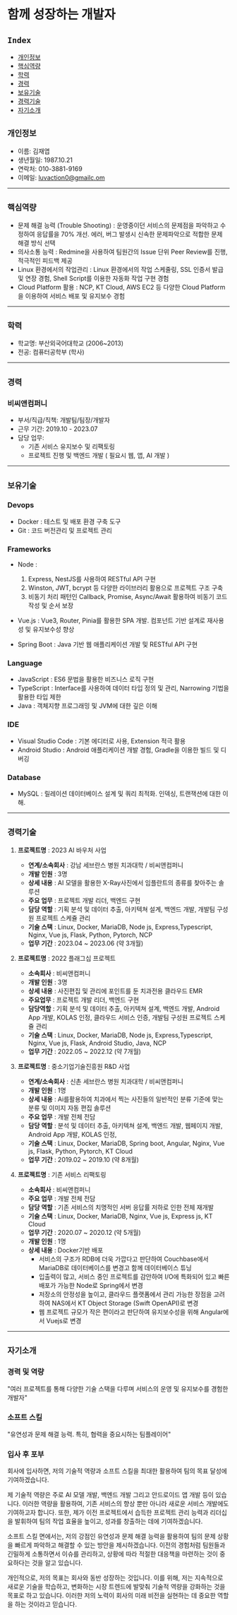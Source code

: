 # 함께 성장하는 개발자

## `Index`

- [개인정보](#개인정보)
- [핵심역량](#핵심역량)
- [학력](#학력)
- [경력](#경력)
- [보유기술](#보유기술)
- [경력기술](#경력기술)
- [자기소개](#자기소개)

## `개인정보`

- 이름: 김재엽
- 생년월일: 1987.10.21
- 연락처: 010-3881-9169
- 이메일: [luvaction0@gmailc.om](mailto:luvaction0@gmailc.om)

---

## `핵심역량`

- 문제 해결 능력 (Trouble Shooting) : 운영중이던 서비스의 문제점을 파악하고 수정하여 응답률을 70% 개선. 에러, 버그 발생시 신속한 문제파악으로 적합한 문제 해결 방식 선택
- 의사소통 능력 : Redmine을 사용하여 팀원간의 Issue 단위 Peer Review를 진행, 적극적인 피드백 제공
- Linux 환경에서의 작업관리 : Linux 환경에서의 작업 스케줄링, SSL 인증서 발급 및 연장 경험, Shell Script를 이용한 자동화 작업 구현 경험
- Cloud Platform 활용 : NCP, KT Cloud, AWS EC2 등 다양한 Cloud Platform을 이용하여 서비스 배포 및 유지보수 경험

---

## `학력`

- 학교명: 부산외국어대학교 (2006~2013)
- 전공: 컴퓨터공학부 (학사)

---

## `경력`

### 비씨앤컴퍼니

- 부서/직급/직책: 개발팀/팀장/개발자
- 근무 기간: 2019.10 - 2023.07
- 담당 업무:
  - 기존 서비스 유지보수 및 리팩토링
  - 프로젝트 진행 및 백엔드 개발 ( 필요시 웹, 앱, AI 개발 )

---

## `보유기술`

### Devops

- Docker : 테스트 및 배포 환경 구축 도구
- Git : 코드 버전관리 및 프로젝트 관리

### Frameworks

- Node :

  1. Express, NestJS를 사용하여 RESTful API 구현
  2. Winston, JWT, bcrypt 등 다양한 라이브러리 활용으로 프로젝트 구조 구축
  3. 비동기 처리 패턴인 Callback, Promise, Async/Await 활용하여 비동기 코드 작성 및 순서 보장

- Vue.js : Vue3, Router, Pinia를 활용한 SPA 개발. 컴포넌트 기반 설계로 재사용성 및 유지보수성 향상

- Spring Boot : Java 기반 웹 애플리케이션 개발 및 RESTful API 구현

### Language

- JavaScript : ES6 문법을 활용한 비즈니스 로직 구현
- TypeScript : Interface를 사용하여 데이터 타입 정의 및 관리, Narrowing 기법을 활용한 타입 제한
- Java : 객체지향 프로그래밍 및 JVM에 대한 깊은 이해

### IDE

- Visual Studio Code : 기본 에디터로 사용, Extension 적극 활용
- Android Studio : Android 애플리케이션 개발 경험, Gradle을 이용한 빌드 및 디버깅

### Database

- MySQL : 릴레이션 데이터베이스 설계 및 쿼리 최적화. 인덱싱, 트랜잭션에 대한 이해.

---

## `경력기술`

1. **프로젝트명** : 2023 AI 바우처 사업

   - **연계/소속회사** : 강남 세브란스 병원 치과대학 / 비씨앤컴퍼니
   - **개발 인원** : 3명
   - **상세 내용** : AI 모델을 활용한 X-Ray사진에서 임플란트의 종류를 찾아주는 솔루션
   - **주요 업무** : 프로젝트 개발 리더, 백엔드 구현
   - **담당 역할** : 기획 분석 및 데이터 추출, 아키텍쳐 설계, 백엔드 개발, 개발팀 구성원 프로젝트 스케쥴 관리
   - **기술 스택** : Linux, Docker, MariaDB, Node js, Express,Typescript, Nginx, Vue js, Flask, Python, Pytorch, NCP
   - **업무 기간** : 2023.04 ~ 2023.06 (약 3개월)

2. **프로젝트명** : 2022 플래그십 프로젝트

   - **소속회사** : 비씨앤컴퍼니
   - **개발 인원** : 3명
   - **상세 내용** : 사진편집 및 관리에 포인트를 둔 치과전용 클라우드 EMR
   - **주요업무** : 프로젝트 개발 리더, 백엔드 구현
   - **담당역할** : 기획 분석 및 데이터 추출, 아키텍쳐 설계, 백엔드 개발, Android App 개발, KOLAS 인정, 클라우드 서비스 인증, 개발팀 구성원 프로젝트 스케쥴 관리
   - **기술 스택** : Linux, Docker, MariaDB, Node js, Express,Typescript, Nginx, Vue js, Flask, Android Studio, Java, NCP
   - **업무 기간** : 2022.05 ~ 2022.12 (약 7개월)

3. **프로젝트명** : 중소기업기술진흥원 R&D 사업

   - **연계/소속회사** : 신촌 세브란스 병원 치과대학 / 비씨앤컴퍼니
   - **개발 인원** : 1명
   - **상세 내용** : Ai를활용하여 치과에서 찍는 사진들의 일반적인 분류 기준에 맞는 분류 및 이미지 자동 편집 솔루션
   - **주요 업무** : 개발 전체 전담
   - **담당 역할** : 분석 및 데이터 추출, 아키텍쳐 설계, 백엔드 개발, 웹페이지 개발, Android App 개발, KOLAS 인정,
   - **기술 스택** : Linux, Docker, MariaDB, Spring boot, Angular, Nginx, Vue js, Flask, Python, Pytorch, KT Cloud
   - **업무 기간** : 2019.02 ~ 2019.10 (약 8개월)

4. **프로젝트명** : 기존 서비스 리팩토링
   - **소속회사** : 비씨앤컴퍼니
   - **주요 업무** : 개발 전체 전담
   - **담당 역할** : 기존 서비스의 치명적인 서버 응답률 저하로 인한 전체 재개발
   - **기술 스택** : Linux, Docker, MariaDB, Nginx, Vue js, Express js, KT Cloud
   - **업무 기간** : 2020.07 ~ 2020.12 (약 5개월)
   - **개발 인원** : 1명
   - **상세 내용** : Docker기반 배포
     - 서비스의 구조가 RDB에 더욱 가깝다고 판단하여 Couchbase에서 MariaDB로 데이터베이스를 변경고 함께 데이터베이스 튜닝
     - 입출력이 많고, 서비스 중인 프로젝트를 감안하여 I/O에 특화되어 있고 빠른 배포가 가능한 Node로 Spring에서 변경
     - 저장소의 안정성을 높이고, 클라우드 플랫폼에서 관리 가능한 장점을 고려하여 NAS에서 KT Object Storage (Swift OpenAPI)로 변경
     - 웹 프로젝트 규모가 작은 편이라고 판단하여 유지보수성을 위해 Angular에서 Vuejs로 변경

---

## `자기소개`

### 경력 및 역량

"여러 프로젝트를 통해 다양한 기술 스택을 다루며 서비스의 운영 및 유지보수를 경험한 개발자"

### 소프트 스킬

"유연성과 문제 해결 능력. 특히, 협력을 중요시하는 팀플레이어"

### 입사 후 포부

회사에 입사하면, 저의 기술적 역량과 소프트 스킬을 최대한 활용하여 팀의 목표 달성에 기여하겠습니다.

제 기술적 역량은 주로 AI 모델 개발, 백엔드 개발 그리고 안드로이드 앱 개발 등이 있습니다. 이러한 역량을 활용하여, 기존 서비스의 향상 뿐만 아니라 새로운 서비스 개발에도 기여하고자 합니다. 또한, 제가 이전 프로젝트에서 습득한 프로젝트 관리 능력과 리더십을 발휘하여 팀의 작업 효율을 높이고, 성과를 창출하는 데에 기여하겠습니다.

소프트 스킬 면에서는, 저의 강점인 유연성과 문제 해결 능력을 활용하여 팀의 문제 상황을 빠르게 파악하고 해결할 수 있는 방안을 제시하겠습니다. 이전의 경험처럼 팀원들과 긴밀하게 소통하면서 이슈를 관리하고, 상황에 따라 적절한 대응책을 마련하는 것이 중요하다는 것을 알고 있습니다.

개인적으로, 저의 목표는 회사와 동반 성장하는 것입니다. 이를 위해, 저는 지속적으로 새로운 기술을 학습하고, 변화하는 시장 트렌드에 발맞춰 기술적 역량을 강화하는 것을 목표로 하고 있습니다. 이러한 저의 노력이 회사의 미래 비전을 실현하는 데 중요한 역할을 하는 것이라고 믿습니다.
